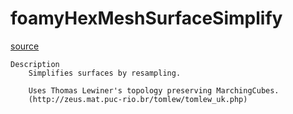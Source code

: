 # foamyHexMeshSurfaceSimplify

[source](github.com/OpenFOAM-jp/OpenFOAM-utilities-tutorials-jp/blob/master/v1906/mesh/generation/foamyMesh/foamyHexMeshSurfaceSimplify/foamyHexMeshSurfaceSimplify.C/foamyHexMeshSurfaceSimplify.C)

```
Description
    Simplifies surfaces by resampling.

    Uses Thomas Lewiner's topology preserving MarchingCubes.
    (http://zeus.mat.puc-rio.br/tomlew/tomlew_uk.php)


```

